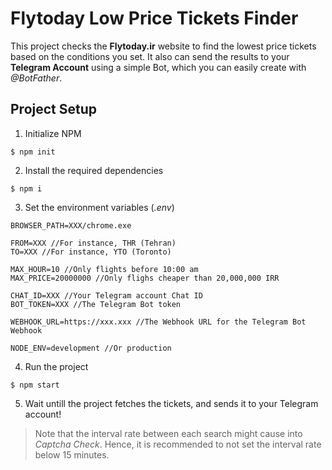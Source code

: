 # Flytoday Low Price Tickets Finder
This project checks the **Flytoday.ir** website to find the lowest price tickets based on the conditions you set. It also can send the results to your **Telegram Account** using a simple Bot, which you can easily create with *@BotFather*.

## Project Setup
1. Initialize NPM
```
$ npm init
```
2. Install the required dependencies
```
$ npm i
```
3. Set the environment variables (*.env*)
```
BROWSER_PATH=XXX/chrome.exe

FROM=XXX //For instance, THR (Tehran)
TO=XXX //For instance, YTO (Toronto)

MAX_HOUR=10 //Only flights before 10:00 am
MAX_PRICE=20000000 //Only flighs cheaper than 20,000,000 IRR

CHAT_ID=XXX //Your Telegram account Chat ID
BOT_TOKEN=XXX //The Telegram Bot token

WEBHOOK_URL=https://xxx.xxx //The Webhook URL for the Telegram Bot Webhook

NODE_ENV=development //Or production
```
4. Run the project
```
$ npm start
```
5. Wait untill the project fetches the tickets, and sends it to your Telegram account!

>Note that the interval rate between each search might cause into *Captcha Check*. Hence, it is recommended to not set the interval rate below 15 minutes.